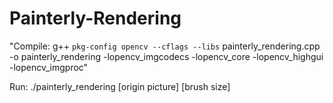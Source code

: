 # Painterly-Rendering

"Compile: g++ `pkg-config opencv --cflags --libs` painterly_rendering.cpp -o painterly_rendering -lopencv_imgcodecs -lopencv_core -lopencv_highgui -lopencv_imgproc"

Run: ./painterly_rendering [origin picture] [brush size]